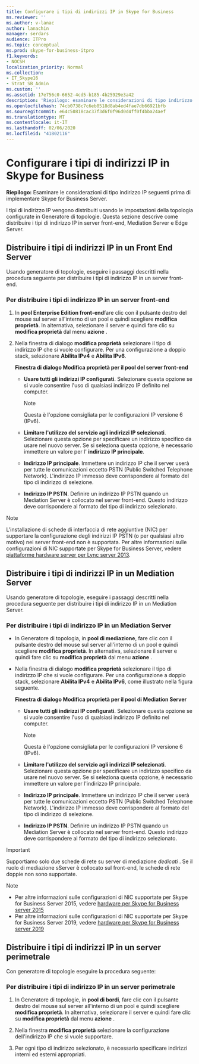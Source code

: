 ```yaml
---
title: Configurare i tipi di indirizzi IP in Skype for Business
ms.reviewer: ''
ms.author: v-lanac
author: lanachin
manager: serdars
audience: ITPro
ms.topic: conceptual
ms.prod: skype-for-business-itpro
f1.keywords:
- NOCSH
localization_priority: Normal
ms.collection:
- IT_Skype16
- Strat_SB_Admin
ms.custom: ''
ms.assetid: 17e756c0-6652-4cd5-b185-4b25929e3a42
description: 'Riepilogo: esaminare le considerazioni di tipo indirizzo IP seguenti prima di implementare Skype for Business Server.'
ms.openlocfilehash: 74cb0738c7c6eb0518d8ab4ed4fae7db66921bfb
ms.sourcegitcommit: e64c50818cac37f3d6f0f96d0d4ff0f4bba24aef
ms.translationtype: MT
ms.contentlocale: it-IT
ms.lasthandoff: 02/06/2020
ms.locfileid: "41802116"
---
```

# <a name="configure-ip-address-types-in-skype-for-business"></a>Configurare i tipi di indirizzi IP in Skype for Business

**Riepilogo:** Esaminare le considerazioni di tipo indirizzo IP seguenti prima di implementare Skype for Business Server.

I tipi di indirizzo IP vengono distribuiti usando le impostazioni della topologia configurate in Generatore di topologie. Questa sezione descrive come distribuire i tipi di indirizzo IP in server front-end, Mediation Server e Edge Server.

## <a name="deploy-ip-address-types-on-a-front-end-server"></a>Distribuire i tipi di indirizzi IP in un Front End Server

Usando generatore di topologie, eseguire i passaggi descritti nella procedura seguente per distribuire i tipi di indirizzo IP in un server front-end.

### <a name="to-deploy-ip-address-types-on-a-front-end-server"></a>Per distribuire i tipi di indirizzo IP in un server front-end

1. In **pool Enterprise Edition front-end**fare clic con il pulsante destro del mouse sul server all'interno di un pool e quindi scegliere **modifica proprietà**. In alternativa, selezionare il server e quindi fare clic su **modifica proprietà** dal menu **azione** .

2. Nella finestra di dialogo **modifica proprietà** selezionare il tipo di indirizzo IP che si vuole configurare. Per una configurazione a doppio stack, selezionare **Abilita IPv4** e **Abilita IPv6**.

   **Finestra di dialogo Modifica proprietà per il pool del server front-end**

   - **Usare tutti gli indirizzi IP configurati**. Selezionare questa opzione se si vuole consentire l'uso di qualsiasi indirizzo IP definito nel computer.

     > [!NOTE]
     > Questa è l'opzione consigliata per le configurazioni IP versione 6 (IPv6).

   - **Limitare l'utilizzo del servizio agli indirizzi IP selezionati**. Selezionare questa opzione per specificare un indirizzo specifico da usare nel nuovo server. Se si seleziona questa opzione, è necessario immettere un valore per l' **indirizzo IP principale**.

   - **Indirizzo IP principale**. Immettere un indirizzo IP che il server userà per tutte le comunicazioni eccetto PSTN (Public Switched Telephone Network). L'indirizzo IP immesso deve corrispondere al formato del tipo di indirizzo di selezione.

   - **Indirizzo IP PSTN**. Definire un indirizzo IP PSTN quando un Mediation Server è collocato nel server front-end. Questo indirizzo deve corrispondere al formato del tipo di indirizzo selezionato.

> [!NOTE]
> L'installazione di schede di interfaccia di rete aggiuntive (NIC) per supportare la configurazione degli indirizzi IP PSTN (o per qualsiasi altro motivo) nei server front-end non è supportata. Per altre informazioni sulle configurazioni di NIC supportate per Skype for Business Server, vedere [piattaforme hardware server per Lync server 2013](https://technet.microsoft.com/library/c964c1c0-0153-472b-88ad-a38866e0df0c.aspx).

## <a name="deploy-ip-address-types-on-a-mediation-server"></a>Distribuire i tipi di indirizzi IP in un Mediation Server

Usando generatore di topologie, eseguire i passaggi descritti nella procedura seguente per distribuire i tipi di indirizzo IP in un Mediation Server.

### <a name="to-deploy-ip-address-types-on-a-mediation-server"></a>Per distribuire i tipi di indirizzo IP in un Mediation Server

- In Generatore di topologia, in **pool di mediazione**, fare clic con il pulsante destro del mouse sul server all'interno di un pool e quindi scegliere **modifica proprietà**. In alternativa, selezionare il server e quindi fare clic su **modifica proprietà** dal menu **azione** .

- Nella finestra di dialogo **modifica proprietà** selezionare il tipo di indirizzo IP che si vuole configurare. Per una configurazione a doppio stack, selezionare **Abilita IPv4** e **Abilita IPv6**, come illustrato nella figura seguente.

   **Finestra di dialogo Modifica proprietà per il pool di Mediation Server**

  - **Usare tutti gli indirizzi IP configurati**. Selezionare questa opzione se si vuole consentire l'uso di qualsiasi indirizzo IP definito nel computer.

    > [!NOTE]
    > Questa è l'opzione consigliata per le configurazioni IP versione 6 (IPv6).

  - **Limitare l'utilizzo del servizio agli indirizzi IP selezionati**. Selezionare questa opzione per specificare un indirizzo specifico da usare nel nuovo server. Se si seleziona questa opzione, è necessario immettere un valore per l'indirizzo IP principale.

  - **Indirizzo IP principale**. Immettere un indirizzo IP che il server userà per tutte le comunicazioni eccetto PSTN (Public Switched Telephone Network). L'indirizzo IP immesso deve corrispondere al formato del tipo di indirizzo di selezione.

  - **Indirizzo IP PSTN**. Definire un indirizzo IP PSTN quando un Mediation Server è collocato nel server front-end. Questo indirizzo deve corrispondere al formato del tipo di indirizzo selezionato.
> [!IMPORTANT]
> Supportiamo solo due schede di rete su server di mediazione *dedicati* . Se il ruolo di mediazione sServer è collocato sul front-end, le schede di rete doppie non sono supportate. 

> [!NOTE]
> - Per altre informazioni sulle configurazioni di NIC supportate per Skype for Business Server 2015, vedere [hardware per Skype for Business server 2015](../requirements-for-your-environment/server-requirements.md#hardware-for-skype-for-business-server-2015)
> - Per altre informazioni sulle configurazioni di NIC supportate per Skype for Business Server 2019, vedere [hardware per Skype for Business server 2019](../../../SfBServer2019/plan/system-requirements.md#hardware-for-skype-for-business-server-2019)



## <a name="deploy-ip-address-types-on-an-edge-server"></a>Distribuire i tipi di indirizzi IP in un server perimetrale

Con generatore di topologie eseguire la procedura seguente:

### <a name="to-deploy-ip-address-types-on-an-edge-server"></a>Per distribuire i tipi di indirizzo IP in un server perimetrale

1. In Generatore di topologie, in **pool di bordi**, fare clic con il pulsante destro del mouse sul server all'interno di un pool e quindi scegliere **modifica proprietà**. In alternativa, selezionare il server e quindi fare clic su **modifica proprietà** dal menu **azione** .

2. Nella finestra **modifica proprietà** selezionare la configurazione dell'indirizzo IP che si vuole supportare.

3. Per ogni tipo di indirizzo selezionato, è necessario specificare indirizzi interni ed esterni appropriati.

